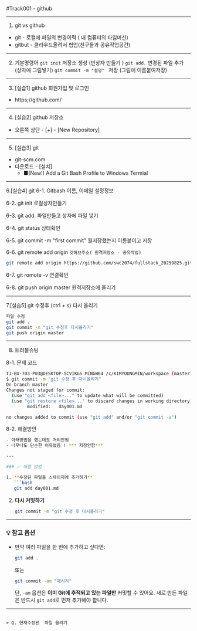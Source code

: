 #Track001 - github

---
1. git vs github
- git - 로컬에 파일의 변경이력 ( 내 컴퓨터의 타임머신)
- gitbut - 클라우드올려서 협업(친구들과 공유작업공간)

---
2. 기본명령어
`git init` 저장소 생성 (빈상자 만들기 )
`git add.` 변경된 파일 추가 (상자에 그림넣기)
`git commit -m "설명" ` 저장 (그림에 이름붙여저장)

---
3. [실습1] github 회원가입 및 로그인
-  https;//github.com/

---
4. [실습2] github 저장소
- 오른쪽 상단 - [+] - [New Repository]

---
5. [실습3] git
- git-scm.com
- 다운로드 - [설치] 
   - ■(New!) Add a Git Bash Profile to Windows Termial

---
6.[실습4] git
6-1.  Gitbash 이름, 이메일 설정정보

6-2. git init   로컬상자만들기

6-3. git add. 파일만들고 상자에 파일 넣기

6-4. git status 상태확인

6-5. git commit -m "first commit" 뭘저장했는지 이름붙이고 저장

6-6. git remote add origin `깃허브주소( 원격저장소 - 공유작업)`

```bash
git remote add origin https://github.com/swc2074/fullstack_20250825.git
```



6-7. git romote -v 연결확인

6-8. git push origin master  원격저장소에 올리기

---
7.[실습5] git 수정후 (ctrl + s) 다시 올리기

``` bash
파일 수정
git add .
git commit -m "git 수정후 다시올리기"
git push origin master
```

---
8. 트러블슈팅

8-1. 문제 코드
``` bash
TJ-BU-703-P03@DESKTOP-5CVIKGS MINGW64 /c/KIMYOUNGMIN/workspace (master)
$ git commit -m "git 수정 후 다시올리기"
On branch master
Changes not staged for commit:
  (use "git add <file>..." to update what will be committed)
  (use "git restore <file>..." to discard changes in working directory)       
        modified:   day001.md

no changes added to commit (use "git add" and/or "git commit -a")
```

8-2. 해결방안
``` bash
- 아래방법을 했는데도 처리안됨
- 너무나도 단순한 이유였음 ! *** 저장안함***

---

### ✅ 해결 방법

1. **수정된 파일을 스테이지에 추가하기**
   ```bash
   git add day001.md
   ```

2. **다시 커밋하기**
   ```bash
   git commit -m "git 수정 후 다시올리기"
   ```

---

### 💡 참고 옵션

- 만약 여러 파일을 한 번에 추가하고 싶다면:
  ```bash
  git add .
  ```
  또는
  ```bash
  git commit -am "메시지"
  ```
  단, `-am` 옵션은 **이미 Git에 추적되고 있는 파일만** 커밋할 수 있어요. 새로 만든 파일은 반드시 `git add`로 먼저 추가해야 합니다.

---


```

> Q. 현재수정된  파일 올리기
